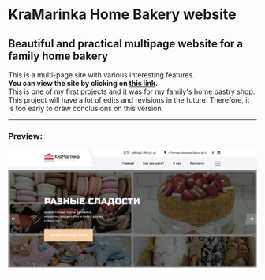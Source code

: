 # KraMarinka Home Bakery website

## Beautiful and practical multipage website for a family home bakery
This is a multi-page site with various interesting features.  
**You can view the site by clicking on [this link](https://ikramarenko1.github.io/kramarinka/).**    
This is one of my first projects and it was for my family's home pastry shop. This project will have a lot of edits and revisions in the future. Therefore, it is too early to draw conclusions on this version.

___

### Preview:
![preview img](/preview.jpeg)
